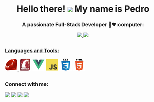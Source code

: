 <h1 align="center">Hello there! <img src="https://github.githubassets.com/images/mona-loading-dark.gif" height="50">  My name is Pedro</h1>

<h3 align="center">A passionate Full-Stack Developer 🚀❤:computer:</h3>

<div align="center">
  <a href="https://github.com/PedroPedrassolli">
  <img height="150em" src="https://github-readme-streak-stats.herokuapp.com/?user=PedroPedrassolli&layout=compact&langs_count=7&theme=dracula"/>
  <img height="150em" src="https://github-readme-stats-sigma-five.vercel.app/api/top-langs/?username=PedroPedrassolli&layout=compact&langs_count=10&theme=dracula"/>
</div>

 ##

<h3 align="left">Languages and Tools:</h3>

<p align="left">
	<a href="https://www.ruby-lang.org/en/" target="_blank"><img src="https://raw.githubusercontent.com/devicons/devicon/master/icons/ruby/ruby-original.svg" alt="ruby" width="40" height="40"/> </a>
	<a href="https://rubyonrails.org" target="_blank"><img src="https://raw.githubusercontent.com/devicons/devicon/master/icons/rails/rails-original-wordmark.svg" alt="rails" width="40" height="40"/></a>
	<a href="https://vuejs.org" target="_blank"><img src="https://raw.githubusercontent.com/devicons/devicon/master/icons/vuejs/vuejs-original.svg" alt="vuejs" height="40" width="40" ></a>
	<a href="https://developer.mozilla.org/en-US/docs/Web/JavaScript" target="_blank"><img src="https://raw.githubusercontent.com/devicons/devicon/master/icons/javascript/javascript-original.svg" alt="javascript" width="40" height="40"/></a>
	<a href="https://developer.mozilla.org/pt-BR/docs/Web/CSS" target="_blank"><img src="https://raw.githubusercontent.com/devicons/devicon/master/icons/css3/css3-original-wordmark.svg" alt="css3" width="40" height="40"/></a>
	<a href="https://developer.mozilla.org/pt-BR/docs/Web/HTML" target="_blank"><img src="https://raw.githubusercontent.com/devicons/devicon/master/icons/html5/html5-original-wordmark.svg" alt="html5" width="40" height="40"/></a>
</p>

  ##

<h3 align="left">Connect with me:</h3>

<p align="left">
	<div>
		<a href="https://www.linkedin.com/in/pedro-pedrassolli-97b636162" target="_blank"><img src="https://img.shields.io/badge/-LinkedIn-%230077B5?style=for-the-badge&logo=linkedin&logoColor=white" target="_blank"></a>
		<a href = "mailto:pedropedrassolli@outlook.com"><img src="https://img.shields.io/badge/-Outlook-%23333?style=for-the-badge&logo=microsoft-outlook&logoColor=white" target="_blank"></a>
	  	<a href="https://discordapp.com/users/938907256764891216" target="_blank"><img src="https://img.shields.io/badge/Discord-7289DA?style=for-the-badge&logo=discord&logoColor=white" target="_blank"></a> 
		<a href="https://instagram.com/peroboli" target="_blank"><img src="https://img.shields.io/badge/-Instagram-%23E4405F?style=for-the-badge&logo=instagram&logoColor=white" target="_blank"></a>
	</div>
</p>
